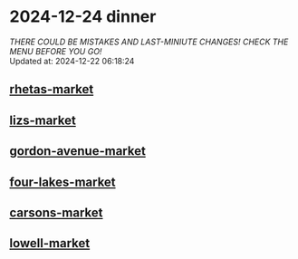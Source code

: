 # 2024-12-24 dinner  
*THERE COULD BE MISTAKES AND LAST-MINIUTE CHANGES! CHECK THE MENU BEFORE YOU GO!*  
Updated at: 2024-12-22 06:18:24  
## [rhetas-market](https://wisc-housingdining.nutrislice.com/menu/rhetas-market/dinner/2024-12-24)  
## [lizs-market](https://wisc-housingdining.nutrislice.com/menu/lizs-market/dinner/2024-12-24)  
## [gordon-avenue-market](https://wisc-housingdining.nutrislice.com/menu/gordon-avenue-market/dinner/2024-12-24)  
## [four-lakes-market](https://wisc-housingdining.nutrislice.com/menu/four-lakes-market/dinner/2024-12-24)  
## [carsons-market](https://wisc-housingdining.nutrislice.com/menu/carsons-market/dinner/2024-12-24)  
## [lowell-market](https://wisc-housingdining.nutrislice.com/menu/lowell-market/dinner/2024-12-24)  
  
